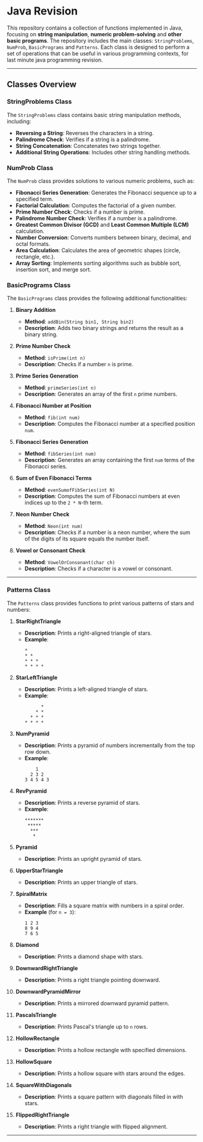 # Java Revision

This repository contains a collection of  functions implemented in Java, focusing on **string manipulation**, **numeric problem-solving** and **other basic programs**. The repository includes the main classes: `StringProblems`, `NumProb`, `BasicPrograms` and `Patterns`. Each class is designed to perform a set of operations that can be useful in various programming contexts, for last minute java programming revision. 

---

## Classes Overview

### StringProblems Class

The `StringProblems` class contains basic string manipulation methods, including:
- **Reversing a String**: Reverses the characters in a string.
- **Palindrome Check**: Verifies if a string is a palindrome.
- **String Concatenation**: Concatenates two strings together.
- **Additional String Operations**: Includes other string handling methods.

### NumProb Class

The `NumProb` class provides solutions to various numeric problems, such as:
- **Fibonacci Series Generation**: Generates the Fibonacci sequence up to a specified term.
- **Factorial Calculation**: Computes the factorial of a given number.
- **Prime Number Check**: Checks if a number is prime.
- **Palindrome Number Check**: Verifies if a number is a palindrome.
- **Greatest Common Divisor (GCD)** and **Least Common Multiple (LCM)** calculation.
- **Number Conversion**: Converts numbers between binary, decimal, and octal formats.
- **Area Calculation**: Calculates the area of geometric shapes (circle, rectangle, etc.).
- **Array Sorting**: Implements sorting algorithms such as bubble sort, insertion sort, and merge sort.

### BasicPrograms Class

The `BasicPrograms` class provides the following additional functionalities:

1. **Binary Addition**
   - **Method**: `addBin(String bin1, String bin2)`
   - **Description**: Adds two binary strings and returns the result as a binary string.

2. **Prime Number Check**
   - **Method**: `isPrime(int n)`
   - **Description**: Checks if a number `n` is prime.

3. **Prime Series Generation**
   - **Method**: `primeSeries(int n)`
   - **Description**: Generates an array of the first `n` prime numbers.

4. **Fibonacci Number at Position**
   - **Method**: `fib(int num)`
   - **Description**: Computes the Fibonacci number at a specified position `num`.

5. **Fibonacci Series Generation**
   - **Method**: `fibSeries(int num)`
   - **Description**: Generates an array containing the first `num` terms of the Fibonacci series.

6. **Sum of Even Fibonacci Terms**
   - **Method**: `evenSumofFibSeries(int N)`
   - **Description**: Computes the sum of Fibonacci numbers at even indices up to the `2 * N`-th term.

7. **Neon Number Check**
   - **Method**: `Neon(int num)`
   - **Description**: Checks if a number is a neon number, where the sum of the digits of its square equals the number itself.

8. **Vowel or Consonant Check**
   - **Method**: `VowelOrConsonant(char ch)`
   - **Description**: Checks if a character is a vowel or consonant.

---
### Patterns Class

The `Patterns` class provides functions to print various patterns of stars and numbers:

1. **StarRightTriangle**
   - **Description**: Prints a right-aligned triangle of stars.
   - **Example**:
     ```
     *
     * *
     * * *
     * * * *
     ```

2. **StarLeftTriangle**
   - **Description**: Prints a left-aligned triangle of stars.
   - **Example**:
     ```
           *
         * *
       * * *
     * * * *
     ```

3. **NumPyramid**
   - **Description**: Prints a pyramid of numbers incrementally from the top row down.
   - **Example**:
     ```
         1
       2 3 2
     3 4 5 4 3
     ```

4. **RevPyramid**
   - **Description**: Prints a reverse pyramid of stars.
   - **Example**:
     ```
     *******
      *****
       ***
        *
     ```

5. **Pyramid**
   - **Description**: Prints an upright pyramid of stars.

6. **UpperStarTriangle**
   - **Description**: Prints an upper triangle of stars.

7. **SpiralMatrix**
   - **Description**: Fills a square matrix with numbers in a spiral order.
   - **Example** (for `n = 3`):
     ```
     1 2 3
     8 9 4
     7 6 5
     ```

8. **Diamond**
   - **Description**: Prints a diamond shape with stars.

9. **DownwardRightTriangle**
   - **Description**: Prints a right triangle pointing downward.

10. **DownwardPyramidMirror**
    - **Description**: Prints a mirrored downward pyramid pattern.

11. **PascalsTriangle**
    - **Description**: Prints Pascal's triangle up to `n` rows.

12. **HollowRectangle**
    - **Description**: Prints a hollow rectangle with specified dimensions.

13. **HollowSquare**
    - **Description**: Prints a hollow square with stars around the edges.

14. **SquareWithDiagonals**
    - **Description**: Prints a square pattern with diagonals filled in with stars.

15. **FlippedRightTriangle**
    - **Description**: Prints a right triangle with flipped alignment.
---
